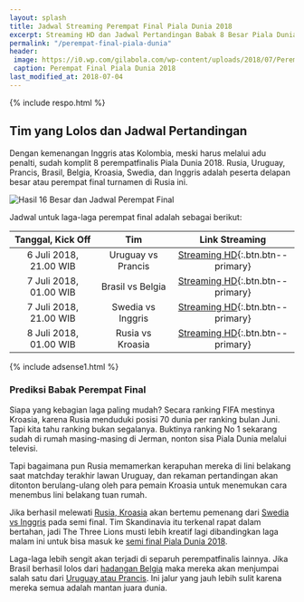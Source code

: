 ```yaml
---
layout: splash
title: Jadwal Streaming Perempat Final Piala Dunia 2018
excerpt: Streaming HD dan Jadwal Pertandingan Babak 8 Besar Piala Dunia 2018
permalink: "/perempat-final-piala-dunia"
header:
 image: https://i0.wp.com/gilabola.com/wp-content/uploads/2018/07/Perempatfinalis-Piala-Dunia-2018-1068x545.jpg?resize=720,360
 caption: Perempat Final Piala Dunia 2018
last_modified_at: 2018-07-04
---
```

{% include respo.html %}
## Tim yang Lolos dan Jadwal Pertandingan

Dengan kemenangan Inggris atas Kolombia, meski harus melalui adu penalti, sudah komplit 8 perempatfinalis Piala Dunia 2018. Rusia, Uruguay, Prancis, Brasil, Belgia, Kroasia, Swedia, dan Inggris adalah peserta delapan besar atau perempat final turnamen di Rusia ini.

![Hasil 16 Besar dan Jadwal Perempat Final](https://pbs.twimg.com/media/DhNYPKZW4AI2-vu?format=jpg)

Jadwal untuk laga-laga perempat final adalah sebagai berikut:

| **Tanggal, Kick Off** | **Tim** | **Link Streaming** |
|:---:|:---:|:---:|
| 6 Juli 2018, 21.00 WIB | Uruguay vs Prancis | [Streaming HD](#){:.btn.btn--primary} |
| 7 Juli 2018, 01.00 WIB | Brasil vs Belgia | [Streaming HD](#){:.btn.btn--primary} |
| 7 Juli 2018, 21.00 WIB | Swedia vs Inggris | [Streaming HD](#){:.btn.btn--primary} |
| 8 Juli 2018, 01.00 WIB | Rusia vs Kroasia | [Streaming HD](#){:.btn.btn--primary} |

{% include adsense1.html %}

### Prediksi Babak Perempat Final

Siapa yang kebagian laga paling mudah? Secara ranking FIFA mestinya Kroasia, karena Rusia menduduki posisi 70 dunia per ranking bulan Juni. Tapi kita tahu ranking bukan segalanya. Buktinya ranking No 1 sekarang sudah di rumah masing-masing di Jerman, nonton sisa Piala Dunia melalui televisi.

Tapi bagaimana pun Rusia memamerkan kerapuhan mereka di lini belakang saat matchday terakhir lawan Uruguay, dan rekaman pertandingan akan ditonton berulang-ulang oleh para pemain Kroasia untuk menemukan cara menembus lini belakang tuan rumah.

Jika berhasil melewati [Rusia, Kroasia](/8-besar-rusia-kroasia) akan bertemu pemenang dari [Swedia vs Inggris](/8-besar-swedia-vs-inggris) pada semi final. Tim Skandinavia itu terkenal rapat dalam bertahan, jadi The Three Lions musti lebih kreatif lagi dibandingkan laga malam ini untuk bisa masuk ke [semi final Piala Dunia 2018](/semifinal-piala-dunia).

Laga-laga lebih sengit akan terjadi di separuh perempatfinalis lainnya. Jika Brasil berhasil lolos dari [hadangan Belgia](/8-besar-brasil-vs-belgia) maka mereka akan menjumpai salah satu dari [Uruguay atau Prancis](/8-besar-uruguay-vs-prancis). Ini jalur yang jauh lebih sulit karena mereka semua adalah mantan juara dunia.
